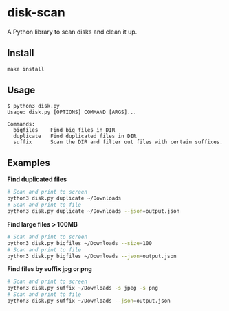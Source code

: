 # disk-scan
A Python library to scan disks and clean it up.

## Install
```
make install
```

## Usage
```
$ python3 disk.py
Usage: disk.py [OPTIONS] COMMAND [ARGS]...

Commands:
  bigfiles    Find big files in DIR
  duplicate   Find duplicated files in DIR
  suffix      Scan the DIR and filter out files with certain suffixes.
```

## Examples

**Find duplicated files**
```bash
# Scan and print to screen
python3 disk.py duplicate ~/Downloads
# Scan and print to file
python3 disk.py duplicate ~/Downloads --json=output.json
```

**Find large files > 100MB**
```bash
# Scan and print to screen
python3 disk.py bigfiles ~/Downloads --size=100
# Scan and print to file
python3 disk.py bigfiles ~/Downloads --json=output.json
```

**Find files by suffix jpg or png**
```bash
# Scan and print to screen
python3 disk.py suffix ~/Downloads -s jpeg -s png
# Scan and print to file
python3 disk.py suffix ~/Downloads --json=output.json
```